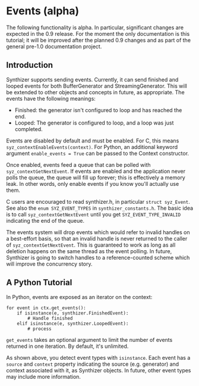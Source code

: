 # Events (alpha)

The following functionality is alpha.  In particular, significant changes are expected in the
0.9 release.  For the moment the only documentation is this tutorial; it will be improved after the planned 0.9 changes and
as part of the general pre-1.0 documentation project.

## Introduction

Synthizer supports sending events.  Currently, it can send finished and looped events for both
BufferGenerator and StreamingGenerator.  This will be extended to other objects and concepts in future,
as appropriate.  The events have the following meanings:

- Finished: the generator isn't configured to loop and has reached the end.
- Looped: The generator is configured to loop, and a loop was just completed.

Events are disabled by default and must be enabled.  For C, this means `syz_contextEnableEvents(context)`. For Python, an additional keyword argument `enable_events = True`
can be passed to the Context constructor.

Once enabled, events feed a queue that can be polled with `syz_contextGetNextEvent`.  If events are enabled and the application never polls the queue, the queue will fill up forever; this is
effectively a memory leak.  In other words, only enable events if you know you'll actually use them.

C users are encouraged to read synthizer.h, in particular `struct syz_Event`.  See also the `enum SYZ_EVENT_TYPES` in `synthizer_constants.h`.  The basic idea is to call
`syz_contextGetNextEvent` until you get `SYZ_EVENT_TYPE_INVALID` indicating the end of the queue.

The events system will drop events which would refer to invalid handles on a best-effort basis, so that
an invalid handle is never returned to the caller of `syz_contextGetNextEvent`.  This is guaranteed to work as long as all deletion happens on the same thread as the event polling.  In future, Synthizer is going to switch handles
to a reference-counted scheme which will improve the concurrency story.

## A Python Tutorial

In Python, events are exposed as an iterator on the context:

```
for event in ctx.get_events():
    if isinstance(e, synthizer.FinishedEvent):
        # Handle finished
    elif isinstance(e, synthizer.LoopedEvent):
        # process
```

`get_events` takes an optional argument to limit the number of events returned in one iteration.  By default, it's unlimited.

As shown above, you detect event types with `isinstance`.  Each event has a `source` and `context` property indicating the source (e.g. generator) and context associated with it, as Synthizer objects.
In future, other event types may include more information.
